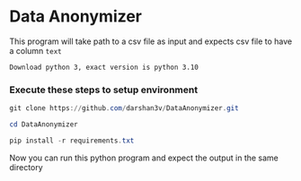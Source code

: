# Data Anonymizer

This program will take path to a csv file as input and expects csv file to have a column `text`

```
Download python 3, exact version is python 3.10
```

### Execute these steps to setup environment

```powershell
git clone https://github.com/darshan3v/DataAnonymizer.git

cd DataAnonymizer

pip install -r requirements.txt

```

Now you can run this python program and expect the output in the same directory
